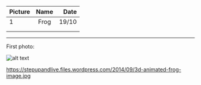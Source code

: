 | Picture       | Name          | Date  |
| ------------- |:-------------:| -----:|
|       1       |    Frog       |19/10  |
|               |               |       |
|               |               |       |
***
First photo:

![alt text](https://stepupandlive.files.wordpress.com/2014/09/3d-animated-frog-image.jpg "Logo Title Text 1")

https://stepupandlive.files.wordpress.com/2014/09/3d-animated-frog-image.jpg

